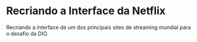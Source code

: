# Recriando a Interface da Netflix

Recriando a interface de um dos principais sites de streaming mundial para o desafio da DIO.
